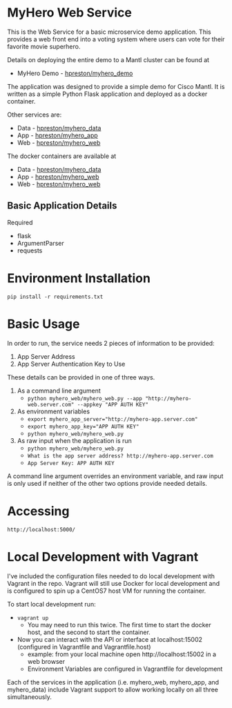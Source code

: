 # MyHero Web Service

This is the Web Service for a basic microservice demo application.
This provides a web front end into a voting system where users can vote for their favorite movie superhero.

Details on deploying the entire demo to a Mantl cluster can be found at
* MyHero Demo - [hpreston/myhero_demo](https://github.com/hpreston/myhero_demo)

The application was designed to provide a simple demo for Cisco Mantl.  It is written as a simple Python Flask application and deployed as a docker container.

Other services are:
* Data - [hpreston/myhero_data](https://github.com/hpreston/myhero_data)
* App - [hpreston/myhero_app](https://github.com/hpreston/myhero_app)
* Web - [hpreston/myhero_web](https://github.com/hpreston/myhero_web)

The docker containers are available at
* Data - [hpreston/myhero_data](https://hub.docker.com/r/hpreston/myhero_data)
* App - [hpreston/myhero_web](https://hub.docker.com/r/hpreston/myhero_app)
* Web - [hpreston/myhero_web](https://hub.docker.com/r/hpreston/myhero_web)

## Basic Application Details

Required

* flask
* ArgumentParser
* requests

# Environment Installation

    pip install -r requirements.txt

# Basic Usage

In order to run, the service needs 2 pieces of information to be provided:
1. App Server Address
2. App Server Authentication Key to Use

These details can be provided in one of three ways.
1. As a command line argument
    - `python myhero_web/myhero_web.py --app "http://myhero-web.server.com" --appkey "APP AUTH KEY" `
2. As environment variables
    - `export myhero_app_server="http://myhero-app.server.com"`
    - `export myhero_app_key="APP AUTH KEY"`
    - `python myhero_web/myhero_web.py`
3. As raw input when the application is run
    - `python myhero_web/myhero_web.py`
    - `What is the app server address? http://myhero-app.server.com`
    - `App Server Key: APP AUTH KEY`

A command line argument overrides an environment variable, and raw input is only used if neither of the other two options provide needed details.


# Accessing

    http://localhost:5000/

# Local Development with Vagrant

I've included the configuration files needed to do local development with Vagrant in the repo.  Vagrant will still use Docker for local development and is configured to spin up a CentOS7 host VM for running the container.

To start local development run:
* `vagrant up`
  * You may need to run this twice.  The first time to start the docker host, and the second to start the container.
* Now you can interact with the API or interface at localhost:15002 (configured in Vagrantfile and Vagrantfile.host)
  * example:  from your local machine open http://localhost:15002 in a web browser
  * Environment Variables are configured in Vagrantfile for development

Each of the services in the application (i.e. myhero_web, myhero_app, and myhero_data) include Vagrant support to allow working locally on all three simultaneously.
